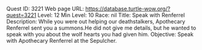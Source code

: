 Quest ID: 3221
Web page URL: https://database.turtle-wow.org/?quest=3221
Level: 12
Min Level: 10
Race: nil
Title: Speak with Renferrel
Description: While you were out helping our deathstalkers, Apothecary Renferrel sent you a summons.He did not give me details, but he wanted to speak with you about the wolf hearts you had given him.
Objective: Speak with Apothecary Renferrel at the Sepulcher.
